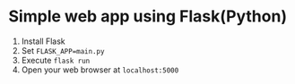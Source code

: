 # Simple web app using Flask(Python)

1. Install Flask
2. Set `FLASK_APP=main.py`
3. Execute `flask run`
4. Open your web browser at `localhost:5000`
